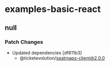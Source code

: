 # examples-basic-react

## null

### Patch Changes

- Updated dependencies [df611b3]
  - @ticketevolution/seatmaps-client@2.0.0
